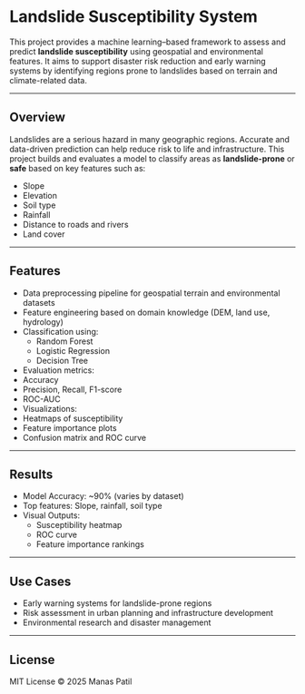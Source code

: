 # Landslide Susceptibility System

This project provides a machine learning–based framework to assess and predict **landslide susceptibility** using geospatial and environmental features. It aims to support disaster risk reduction and early warning systems by identifying regions prone to landslides based on terrain and climate-related data.

---

## Overview

Landslides are a serious hazard in many geographic regions. Accurate and data-driven prediction can help reduce risk to life and infrastructure. This project builds and evaluates a model to classify areas as **landslide-prone** or **safe** based on key features such as:

- Slope
- Elevation
- Soil type
- Rainfall
- Distance to roads and rivers
- Land cover

---

## Features

- Data preprocessing pipeline for geospatial terrain and environmental datasets
- Feature engineering based on domain knowledge (DEM, land use, hydrology)
- Classification using:
  - Random Forest
  - Logistic Regression
  - Decision Tree
-  Evaluation metrics:
  - Accuracy
  - Precision, Recall, F1-score
  - ROC-AUC
-  Visualizations:
  - Heatmaps of susceptibility
  - Feature importance plots
  - Confusion matrix and ROC curve

---
## Results
- Model Accuracy: ~90% (varies by dataset)
- Top features: Slope, rainfall, soil type
- Visual Outputs:
  - Susceptibility heatmap
  - ROC curve
  - Feature importance rankings
    
---
## Use Cases
- Early warning systems for landslide-prone regions
- Risk assessment in urban planning and infrastructure development
- Environmental research and disaster management

---
## License
MIT License © 2025 Manas Patil
